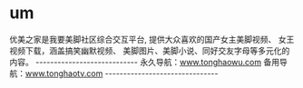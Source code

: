 # um
优美之家是我要美脚社区综合交互平台, 提供大众喜欢的国产女主美脚视频、 女王视频下载，涵盖搞笑幽默视频、 美脚图片、美脚小说、同好交友字母等多元化的内容。  ---------------------------- 永久导航：www.tonghaowu.com  备用导航：www.tonghaotv.com -------------------------------
